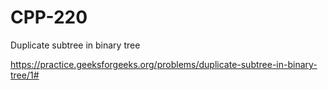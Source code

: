 # CPP-220
Duplicate subtree in binary tree












https://practice.geeksforgeeks.org/problems/duplicate-subtree-in-binary-tree/1#
